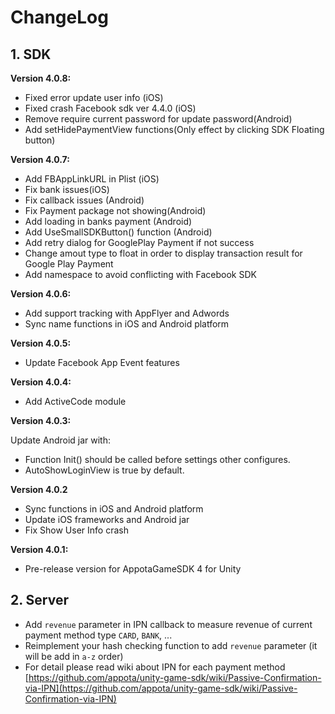 ChangeLog
=====

## 1. SDK

**Version 4.0.8:**

- Fixed error update user info (iOS)
- Fixed crash Facebook sdk ver 4.4.0 (iOS)
- Remove require current password for update password(Android)
- Add setHidePaymentView functions(Only effect by clicking SDK Floating button)

**Version 4.0.7:**

- Add FBAppLinkURL in Plist (iOS)
- Fix bank issues(iOS)
- Fix callback issues (Android)
- Fix Payment package not showing(Android)
- Add loading in banks payment (Android)
- Add UseSmallSDKButton() function (Android)
- Add retry dialog for GooglePlay Payment if not success
- Change amout type to float in order to display transaction result for Google Play Payment
- Add namespace to avoid conflicting with Facebook SDK

**Version 4.0.6:**

- Add support tracking with AppFlyer and Adwords
- Sync name functions in iOS and Android platform

**Version 4.0.5:**

- Update Facebook App Event features

**Version 4.0.4:**

- Add ActiveCode module

**Version 4.0.3:**

Update Android jar with:

- Function Init() should be called before settings other configures.
- AutoShowLoginView is true by default.

**Version 4.0.2**

- Sync functions in iOS and Android platform </br>
- Update iOS frameworks and Android jar</br>
- Fix Show User Info crash</br>

**Version 4.0.1:**

- Pre-release version for AppotaGameSDK 4 for Unity

## 2. Server

- Add `revenue` parameter in IPN callback to measure revenue of current payment method type `CARD`, `BANK`, ...
- Reimplement your hash checking function to add `revenue` parameter (it will be add in `a-z` order)
- For detail please read wiki about IPN for each payment method [https://github.com/appota/unity-game-sdk/wiki/Passive-Confirmation-via-IPN](https://github.com/appota/unity-game-sdk/wiki/Passive-Confirmation-via-IPN)
